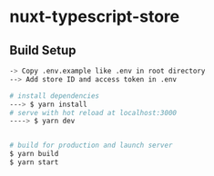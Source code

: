 # nuxt-typescript-store

## Build Setup

```bash
-> Copy .env.example like .env in root directory
--> Add store ID and access token in .env

# install dependencies
---> $ yarn install
# serve with hot reload at localhost:3000
----> $ yarn dev


# build for production and launch server
$ yarn build
$ yarn start

```
